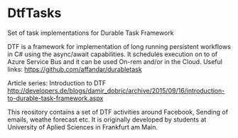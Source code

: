 # DtfTasks
Set of task implementations for Durable Task Framework

DTF is a framework for implementation of long running persistent workflows in C# using the async/await capabilities.  It schedules execution on to of Azure Service Bus and it can be used On-rem and/or in the Cloud.
Useful links:
https://github.com/affandar/durabletask

Article series: Introduction to  DTF
http://developers.de/blogs/damir_dobric/archive/2015/09/16/introduction-to-durable-task-framework.aspx

This reository contains a set of DTF activities around Facebook, Sending of emails, weathe forecast etc. It is originally developed by students at University of Aplied Sciences in Frankfurt am Main.

